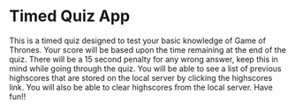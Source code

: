 # Timed Quiz App

This is a timed quiz designed to test your basic knowledge of Game of Thrones.
Your score will be based upon the time remaining at the end of the quiz.
There will be a 15 second penalty for any wrong answer, keep this in mind while going through the quiz.
You will be able to see a list of previous highscores that are stored on the local server by clicking the highscores link. You will also be able to clear highscores from the local server.
Have fun!!
